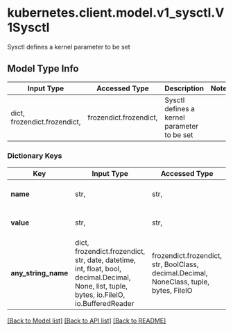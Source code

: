 # kubernetes.client.model.v1_sysctl.V1Sysctl

Sysctl defines a kernel parameter to be set

## Model Type Info
Input Type | Accessed Type | Description | Notes
------------ | ------------- | ------------- | -------------
dict, frozendict.frozendict,  | frozendict.frozendict,  | Sysctl defines a kernel parameter to be set | 

### Dictionary Keys
Key | Input Type | Accessed Type | Description | Notes
------------ | ------------- | ------------- | ------------- | -------------
**name** | str,  | str,  | Name of a property to set | 
**value** | str,  | str,  | Value of a property to set | 
**any_string_name** | dict, frozendict.frozendict, str, date, datetime, int, float, bool, decimal.Decimal, None, list, tuple, bytes, io.FileIO, io.BufferedReader | frozendict.frozendict, str, BoolClass, decimal.Decimal, NoneClass, tuple, bytes, FileIO | any string name can be used but the value must be the correct type | [optional]

[[Back to Model list]](../../README.md#documentation-for-models) [[Back to API list]](../../README.md#documentation-for-api-endpoints) [[Back to README]](../../README.md)

